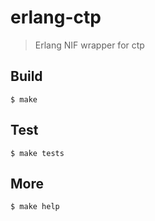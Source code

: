 erlang-ctp
=====

> Erlang NIF wrapper for ctp

Build
-----

    $ make

Test
-----

    $ make tests

More
-----

    $ make help
